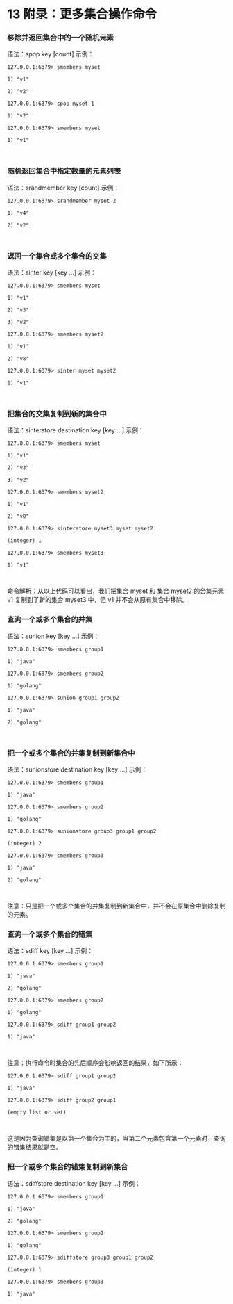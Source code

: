 # 13 附录：更多集合操作命令

### 移除并返回集合中的一个随机元素

语法：spop key \[count\] 示例：

```shell
127.0.0.1:6379> smembers myset

1) "v1"

2) "v2"

127.0.0.1:6379> spop myset 1

1) "v2"

127.0.0.1:6379> smembers myset

1) "v1"



```

### 随机返回集合中指定数量的元素列表

语法：srandmember key \[count\] 示例：

```shell
127.0.0.1:6379> srandmember myset 2

1) "v4"

2) "v2"



```

### 返回一个集合或多个集合的交集

语法：sinter key \[key ...\] 示例：

```shell
127.0.0.1:6379> smembers myset

1) "v1"

2) "v3"

3) "v2"

127.0.0.1:6379> smembers myset2

1) "v1"

2) "v8"

127.0.0.1:6379> sinter myset myset2

1) "v1"



```

### 把集合的交集复制到新的集合中

语法：sinterstore destination key \[key ...\] 示例：

```shell
127.0.0.1:6379> smembers myset

1) "v1"

2) "v3"

3) "v2"

127.0.0.1:6379> smembers myset2

1) "v1"

2) "v8"

127.0.0.1:6379> sinterstore myset3 myset myset2

(integer) 1

127.0.0.1:6379> smembers myset3

1) "v1"



```

命令解析：从以上代码可以看出，我们把集合 myset 和 集合 myset2 的合集元素 v1 复制到了新的集合 myset3 中，但 v1 并不会从原有集合中移除。

### 查询一个或多个集合的并集

语法：sunion key \[key ...\] 示例：

```shell
127.0.0.1:6379> smembers group1

1) "java"

127.0.0.1:6379> smembers group2

1) "golang"

127.0.0.1:6379> sunion group1 group2

1) "java"

2) "golang"



```

### 把一个或多个集合的并集复制到新集合中

语法：sunionstore destination key \[key ...\] 示例：

```shell
127.0.0.1:6379> smembers group1

1) "java"

127.0.0.1:6379> smembers group2

1) "golang"

127.0.0.1:6379> sunionstore group3 group1 group2

(integer) 2

127.0.0.1:6379> smembers group3

1) "java"

2) "golang"



```

注意：只是把一个或多个集合的并集复制到新集合中，并不会在原集合中删除复制的元素。

### 查询一个或多个集合的错集

语法：sdiff key \[key ...\] 示例：

```shell
127.0.0.1:6379> smembers group1

1) "java"

2) "golang"

127.0.0.1:6379> smembers group2

1) "golang"

127.0.0.1:6379> sdiff group1 group2

1) "java"



```

注意：执行命令时集合的先后顺序会影响返回的结果，如下所示：

```shell
127.0.0.1:6379> sdiff group1 group2

1) "java"

127.0.0.1:6379> sdiff group2 group1

(empty list or set)



```

这是因为查询错集是以第一个集合为主的，当第二个元素包含第一个元素时，查询的错集结果就是空。

### 把一个或多个集合的错集复制到新集合

语法：sdiffstore destination key \[key ...\] 示例：

```shell
127.0.0.1:6379> smembers group1

1) "java"

2) "golang"

127.0.0.1:6379> smembers group2

1) "golang"

127.0.0.1:6379> sdiffstore group3 group1 group2

(integer) 1

127.0.0.1:6379> smembers group3

1) "java"



```

